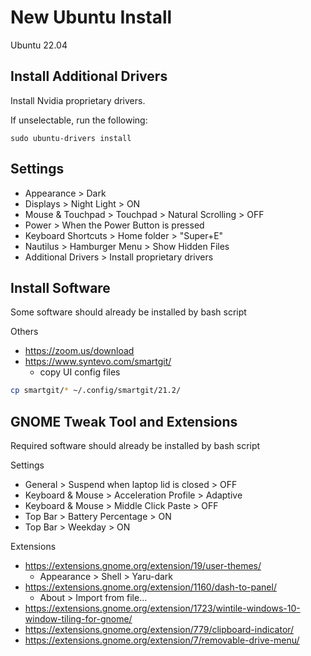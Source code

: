 # New Ubuntu Install

Ubuntu 22.04

## Install Additional Drivers

Install Nvidia proprietary drivers.

If unselectable, run the following:

```
sudo ubuntu-drivers install
```

## Settings

- Appearance > Dark
- Displays > Night Light > ON
- Mouse & Touchpad > Touchpad > Natural Scrolling > OFF
- Power > When the Power Button is pressed
- Keyboard Shortcuts > Home folder > "Super+E"
- Nautilus > Hamburger Menu > Show Hidden Files
- Additional Drivers > Install proprietary drivers

## Install Software

Some software should already be installed by bash script

Others

- https://zoom.us/download
- https://www.syntevo.com/smartgit/
  - copy UI config files

```sh
cp smartgit/* ~/.config/smartgit/21.2/
```

## GNOME Tweak Tool and Extensions

Required software should already be installed by bash script

Settings

- General > Suspend when laptop lid is closed > OFF
- Keyboard & Mouse > Acceleration Profile > Adaptive
- Keyboard & Mouse > Middle Click Paste > OFF
- Top Bar > Battery Percentage > ON
- Top Bar > Weekday > ON

Extensions

- https://extensions.gnome.org/extension/19/user-themes/
  - Appearance > Shell > Yaru-dark
- https://extensions.gnome.org/extension/1160/dash-to-panel/
  - About > Import from file...
- https://extensions.gnome.org/extension/1723/wintile-windows-10-window-tiling-for-gnome/
- https://extensions.gnome.org/extension/779/clipboard-indicator/
- https://extensions.gnome.org/extension/7/removable-drive-menu/
